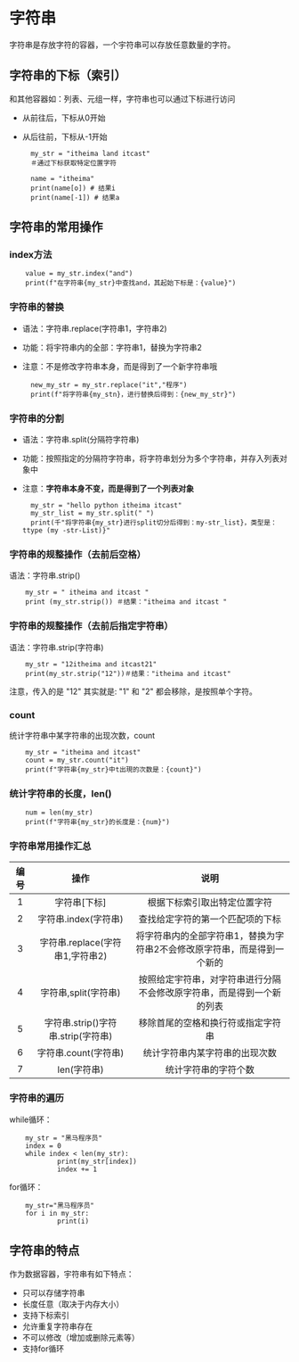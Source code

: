 # 字符串

字符串是存放字符的容器，一个宇符串可以存放任意数量的字符。

## 字符串的下标（索引）

和其他容器如：列表、元组一样，字符串也可以通过下标进行访问

* 从前往后，下标从0开始
* 从后往前，下标从-1开始

        my_str = "itheima land itcast"
        ＃通过下标获取特定位置字符

        name = "itheima"
        print(name[o]) # 结果i
        print(name[-1]) # 结果a

## 字符串的常用操作

### index方法

        value = my_str.index("and")
        print(f"在字符串{my_str}中查找and，其起始下标是：{value}")

### 字符串的替换

* 语法：字符串.replace(字符串1，字符串2)
* 功能：将宇符串内的全部：字符串1，替换为字符串2
* 注意：不是修改字符串本身，而是得到了一个新字符串哦

        new_my_str = my_str.replace("it","程序")
        print(f"将字符串{my_stn}，进行替换后得到：{new_my_str}")

### 字符串的分割

* 语法：字符串.split(分隔符字符串)
* 功能：按照指定的分隔符字符串，将字符串划分为多个字符串，并存入列表对象中
* 注意：**字符串本身不变，而是得到了一个列表对象**

        my_str = "hello python itheima itcast"
        my_str_list = my_str.split(" ")
        print(千"将字符串{my_str}进行split切分后得到：my-str_list}，类型是：ttype (my -str-List)}"

### 字符串的规整操作（去前后空格）

语法：字符串.strip()

        my_str = " itheima and itcast "
        print (my_str.strip()) ＃结果："itheima and itcast "

### 宇符串的规整操作（去前后指定宇符串）

语法：字符串.strip(字符串)

        my_str = "12itheima and itcast21"
        print(my_str.strip("12"))＃结果："itheima and itcast"

注意，传入的是 "12" 其实就是: "1" 和 "2" 都会移除，是按照单个字符。

### count

统计字符串中某字符串的出现次数，count

        my_str = "itheima and itcast"
        count = my_str.count("it")
        print(f"字符串{my_str}中t出現的次数是：{count}")

### 统计字符串的长度，len()

        num = len(my_str)
        print(f"字符串{my_str}的长度是：{num}")

### 字符串常用操作汇总

|编号|操作|说明|
|:--:|:-:|:-:|
|1|字符串[下标]|根据下标索引取出特定位置字符|
|2|字符串.index(字符串)|查找给定字符的第一个匹配项的下标|
|3|字符串.replace(字符串1,字符串2)|将字符串内的全部字符串1，替换为字符串2不会修改原字符串，而是得到一个新的|
|4|字符串,split(字符串)|按照给定宇符串，对字符串进行分隔不会修改原字符串，而是得到一个新的列表|
|5|字符串.strip()字符串.strip(字符串)|移除首尾的空格和换行符或指定字符串|
|6|字符串.count(字符串)|统计字符串内某字符串的出现次数|
|7|len(字符串)|统计字符串的字符个数|

### 字符串的遍历

while循环：

        my_str = "黑马程序员"
        index = 0
        while index < len(my_str):
                print(my_str[index])
                index += 1

for循环：

        my_str="黑马程序员"
        for i in my_str:
                print(i)

## **字符串的特点**

作为数据容器，宇符串有如下特点：

* 只可以存储字符串
* 长度任意（取决于内存大小）
* 支持下标索引
* 允许重复字符串存在
* 不可以修改（增加或删除元素等）
* 支持for循环

